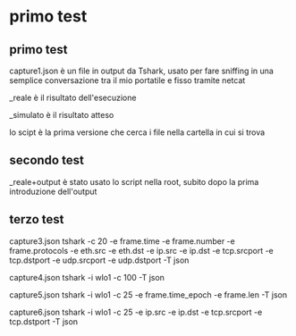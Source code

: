 # primo test

## primo test

capture1.json       è un file in output da Tshark, usato per fare sniffing in una semplice conversazione tra il mio portatile e fisso tramite netcat

_reale              è il risultato dell'esecuzione

_simulato           è il risultato atteso

lo scipt            è la prima versione che cerca i file nella cartella in cui si trova


## secondo test

_reale+output       è stato usato lo script nella root, subito dopo la prima introduzione dell'output

## terzo test

capture3.json       tshark -c 20 -e frame.time -e frame.number -e frame.protocols -e eth.src -e eth.dst -e ip.src -e ip.dst -e tcp.srcport -e tcp.dstport -e udp.srcport -e udp.dstport -T json

capture4.json       tshark -i wlo1 -c 100 -T json

capture5.json       tshark -i wlo1 -c 25 -e frame.time_epoch -e frame.len -T json 

capture6.json       tshark -i wlo1 -c 25 -e ip.src -e ip.dst -e tcp.srcport -e tcp.dstport -T json
